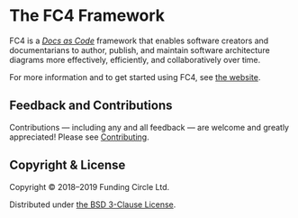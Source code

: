 # The FC4 Framework

FC4 is a [_Docs as Code_][docs-as-code] framework that enables software creators and documentarians
to author, publish, and maintain software architecture diagrams more effectively, efficiently, and
collaboratively over time.

For more information and to get started using FC4, see [the website][website].

## Feedback and Contributions

Contributions — including any and all feedback — are welcome and greatly appreciated! Please see [Contributing][contributing].

## Copyright & License

Copyright © 2018–2019 Funding Circle Ltd.

Distributed under [the BSD 3-Clause License](LICENSE).

[c4-model]: https://c4model.com/
[contributing]: docs/contributing.md
[docs-as-code]: https://www.writethedocs.org/guide/docs-as-code/
[website]: https://fundingcircle.github.io/fc4-framework/
